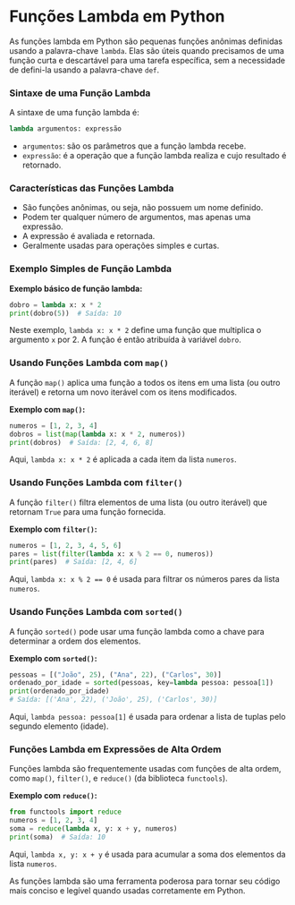 # Funções Lambda em Python

As funções lambda em Python são pequenas funções anônimas definidas usando a palavra-chave `lambda`. Elas são úteis quando precisamos de uma função curta e descartável para uma tarefa específica, sem a necessidade de defini-la usando a palavra-chave `def`.

### Sintaxe de uma Função Lambda

A sintaxe de uma função lambda é:
```python
lambda argumentos: expressão
```
- `argumentos`: são os parâmetros que a função lambda recebe.
- `expressão`: é a operação que a função lambda realiza e cujo resultado é retornado.

### Características das Funções Lambda
- São funções anônimas, ou seja, não possuem um nome definido.
- Podem ter qualquer número de argumentos, mas apenas uma expressão.
- A expressão é avaliada e retornada.
- Geralmente usadas para operações simples e curtas.

### Exemplo Simples de Função Lambda

**Exemplo básico de função lambda:**
```python
dobro = lambda x: x * 2
print(dobro(5))  # Saída: 10
```
Neste exemplo, `lambda x: x * 2` define uma função que multiplica o argumento `x` por 2. A função é então atribuída à variável `dobro`.

### Usando Funções Lambda com `map()`

A função `map()` aplica uma função a todos os itens em uma lista (ou outro iterável) e retorna um novo iterável com os itens modificados.

**Exemplo com `map()`:**
```python
numeros = [1, 2, 3, 4]
dobros = list(map(lambda x: x * 2, numeros))
print(dobros)  # Saída: [2, 4, 6, 8]
```
Aqui, `lambda x: x * 2` é aplicada a cada item da lista `numeros`.

### Usando Funções Lambda com `filter()`

A função `filter()` filtra elementos de uma lista (ou outro iterável) que retornam `True` para uma função fornecida.

**Exemplo com `filter()`:**
```python
numeros = [1, 2, 3, 4, 5, 6]
pares = list(filter(lambda x: x % 2 == 0, numeros))
print(pares)  # Saída: [2, 4, 6]
```
Aqui, `lambda x: x % 2 == 0` é usada para filtrar os números pares da lista `numeros`.

### Usando Funções Lambda com `sorted()`

A função `sorted()` pode usar uma função lambda como a chave para determinar a ordem dos elementos.

**Exemplo com `sorted()`:**
```python
pessoas = [("João", 25), ("Ana", 22), ("Carlos", 30)]
ordenado_por_idade = sorted(pessoas, key=lambda pessoa: pessoa[1])
print(ordenado_por_idade)
# Saída: [('Ana', 22), ('João', 25), ('Carlos', 30)]
```
Aqui, `lambda pessoa: pessoa[1]` é usada para ordenar a lista de tuplas pelo segundo elemento (idade).

### Funções Lambda em Expressões de Alta Ordem

Funções lambda são frequentemente usadas com funções de alta ordem, como `map()`, `filter()`, e `reduce()` (da biblioteca `functools`).

**Exemplo com `reduce()`:**
```python
from functools import reduce
numeros = [1, 2, 3, 4]
soma = reduce(lambda x, y: x + y, numeros)
print(soma)  # Saída: 10
```
Aqui, `lambda x, y: x + y` é usada para acumular a soma dos elementos da lista `numeros`.

As funções lambda são uma ferramenta poderosa para tornar seu código mais conciso e legível quando usadas corretamente em Python.
